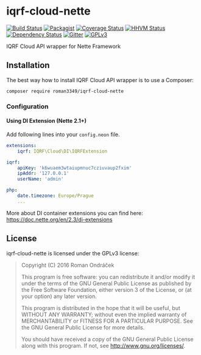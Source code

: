 # iqrf-cloud-nette

[![Build Status](https://travis-ci.org/Roman3349/iqrf-cloud-nette.svg?branch=master)](https://travis-ci.org/Roman3349/iqrf-cloud-nette)
[![Packagist](https://img.shields.io/packagist/dm/roman3349/iqrf-cloud-nette.svg)](https://packagist.org/packages/roman3349/iqrf-cloud-nette)
[![Coverage Status](https://coveralls.io/repos/github/Roman3349/iqrf-cloud-nette/badge.svg?branch=master)](https://coveralls.io/github/Roman3349/iqrf-cloud-nette?branch=master)
[![HHVM Status](http://hhvm.h4cc.de/badge/roman3349/iqrf-cloud-nette.svg?style=flat)](http://hhvm.h4cc.de/package/roman3349/iqrf-cloud-nette)
[![Dependency Status](https://www.versioneye.com/user/projects/571f4d41fcd19a0039f180d1/badge.svg?style=flat)](https://www.versioneye.com/user/projects/571f4d41fcd19a0039f180d1)
[![Gitter](https://badges.gitter.im/Roman3349/iqrf-cloud-nette.svg)](https://gitter.im/Roman3349/iqrf-cloud-nette?utm_source=badge&utm_medium=badge&utm_campaign=pr-badge)
[![GPLv3](http://img.shields.io/badge/license-GPLv3-blue.svg)](LICENSE)

IQRF Cloud API wrapper for Nette Framework

## Installation

The best way how to install IQRF Cloud API wrapper is to use a Composer:

```
composer require roman3349/iqrf-cloud-nette
```

### Configuration

#### Using DI Extension (Nette 2.1+)

Add following lines into your `config.neon` file.

```yml
extensions:
	iqrf: IQRF\Cloud\DI\IQRFExtension

iqrf:
	apiKey: 'k6wuaem3wtaiupmnuc7cziuvaup2fxim'
	ipAddr: '127.0.0.1'
	userName: 'admin'

php:
    date.timezone: Europe/Prague
    ...
```

More about DI container extensions you can find here: https://doc.nette.org/en/2.3/di-extensions

## License
iqrf-cloud-nette is licensed under the GPLv3 license:

 > Copyright (C) 2016 Roman Ondráček
 >
 > This program is free software: you can redistribute it and/or modify
 > it under the terms of the GNU General Public License as published by
 > the Free Software Foundation, either version 3 of the License, or
 > (at your option) any later version.
 >
 > This program is distributed in the hope that it will be useful,
 > but WITHOUT ANY WARRANTY; without even the implied warranty of
 > MERCHANTABILITY or FITNESS FOR A PARTICULAR PURPOSE.  See the
 > GNU General Public License for more details.
 >
 > You should have received a copy of the GNU General Public License
 > along with this program.  If not, see <http://www.gnu.org/licenses/>.
